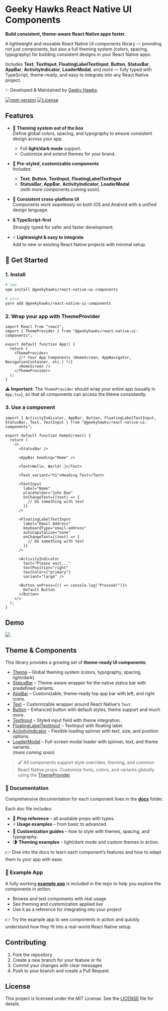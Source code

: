 # Geeky Hawks React Native UI Components

**Build consistent, theme-aware React Native apps faster.**

A lightweight and reusable React Native UI components library — providing not just components, but also a full theming system (colors, spacing, typography) for building consistent designs in your React Native apps.  

Includes **Text**, **TextInput**, **FloatingLabelTextInput**, **Button**, **StatusBar**, **AppBar**, **ActivityIndicator**, **LoaderModal**, and more — fully typed with TypeScript, theme-ready, and easy to integrate into any React Native project.  

✨ Developed & Maintained by [Geeky Hawks](https://www.geekyhawks.com).

[![npm version](https://img.shields.io/npm/v/@geekyhawks/react-native-ui-components.svg)](https://www.npmjs.com/package/@geekyhawks/react-native-ui-components)
[![License](https://img.shields.io/npm/l/@geekyhawks/react-native-ui-components.svg)](LICENSE)


## Features

- 🎨 **Theming system out of the box**  
  Define global colors, spacing, and typography to ensure consistent design across your app.  
  - Full **light/dark mode** support.  
  - Customize and extend themes for your brand.  

- 🧩 **Pre-styled, customizable components**  
  Includes:  
  - **Text**, **Button**, **TextInput**, **FloatingLabelTextInput**  
  - **StatusBar**, **AppBar**, **ActivityIndicator**, **LoaderModal**  
  (with more components coming soon).  

- 📱 **Consistent cross-platform UI**  
  Components work seamlessly on both iOS and Android with a unified design language.  

- 🔒 **TypeScript-first**  
  Strongly typed for safer and faster development.  

- ⚡ **Lightweight & easy to integrate**  
  Add to new or existing React Native projects with minimal setup.  


## 🚀 Get Started

### 1. Install

```bash
# npm
npm install @geekyhawks/react-native-ui-components

# yarn
yarn add @geekyhawks/react-native-ui-components
```

### 2. Wrap your app with ThemeProvider

```tsx
import React from "react";
import { ThemeProvider } from "@geekyhawks/react-native-ui-components";

export default function App() {
  return (
    <ThemeProvider>
      {/* Your App Components (HomeScreen, AppNavigator, NavigationContainer, etc.) */}
      <HomeScreen />
    </ThemeProvider>
  );
}
```

⚠️ **Important:** The `ThemeProvider` should wrap your entire app (usually in `App.tsx`), so that all components can access the theme consistently.

### 3. Use a component

```tsx
import { ActivityIndicator, AppBar, Button, FloatingLabelTextInput, StatusBar, Text, TextInput } from "@geekyhawks/react-native-ui-components";

export default function HomeScreen() {
  return (
    <>
      <StatusBar />

      <AppBar heading="Home" />

      <Text>Hello, World! 👋</Text>

      <Text variant="h1">Heading Text</Text>

      <TextInput
        label="Name"
        placeholder="John Doe"
        onChangeText={(text) => {
          // Do something with text
        }}
      />

      <FloatingLabelTextInput
        label="Email Address"
        keyboardType="email-address"
        autoCapitalize="none"
        onChangeText={(text) => {
          // Do something with text
        }}
      />

      <ActivityIndicator
        text="Please wait..."
        textPosition="right"
        textColor={"primary"}
        variant="large" />

      <Button onPress={() => console.log("Pressed!")}>
        Default Button
      </Button>
    </>
  );
}
```


## Demo

![](https://github.com/GeekyHawks/react-native-ui-components/blob/main/docs/images/Demo.gif)


## Theme & Components

This library provides a growing set of **theme-ready UI components**:

- [Theme](https://github.com/GeekyHawks/react-native-ui-components/blob/main/docs/Theme.md) – Global theming system (colors, typography, spacing, light/dark).
- [StatusBar](https://github.com/GeekyHawks/react-native-ui-components/blob/main/docs/StatusBar.md) – Theme-aware wrapper for the native status bar with predefined variants.
- [AppBar](https://github.com/GeekyHawks/react-native-ui-components/blob/main/docs/AppBar.md) – Customizable, theme-ready top app bar with left, and right icons.
- [Text](https://github.com/GeekyHawks/react-native-ui-components/blob/main/docs/Text.md) – Customizable wrapper around React Native's `Text`.
- [Button](https://github.com/GeekyHawks/react-native-ui-components/blob/main/docs/Button.md) – Enhanced button with default styles, theme support and much more.
- [TextInput](https://github.com/GeekyHawks/react-native-ui-components/blob/main/docs/TextInput.md) – Styled input field with theme integration.
- [FloatingLabelTextInput](https://github.com/GeekyHawks/react-native-ui-components/blob/main/docs/FloatingLabelTextInput.md) – TextInput with floating label.
- [ActivityIndicator](https://github.com/GeekyHawks/react-native-ui-components/blob/main/docs/ActivityIndicator.md) – Flexible loading spinner with text, size, and position options.
- [LoaderModal](https://github.com/GeekyHawks/react-native-ui-components/blob/main/docs/LoaderModal.md) – Full-screen modal loader with spinner, text, and theme variants.  
_(more coming soon)_

> 🖌️ All components support style overrides, theming, and common React Native props. Customize fonts, colors, and variants globally using the [ThemeProvider](https://github.com/GeekyHawks/react-native-ui-components/blob/main/docs/Theme.md).

### 📘 Documentation

Comprehensive documentation for each component lives in the [**docs**](https://github.com/GeekyHawks/react-native-ui-components/tree/main/docs) folder.  

Each doc file includes:
- 📖 **Prop reference** – all available props with types.  
- ⚡ **Usage examples** – from basic to advanced.  
- 🎨 **Customization guides** – how to style with themes, spacing, and typography.  
- 🌗 **Theming examples** – light/dark mode and custom themes in action.  

👉 Dive into the docs to learn each component’s features and how to adapt them to your app with ease.

### 📱 Example App

A fully working [**example app**](https://github.com/GeekyHawks/react-native-ui-components/tree/main/example) is included in the repo to help you explore the components in action.  

- Browse and test components with real usage  
- See theming and customization applied live  
- Use it as a reference for integrating into your project  

👉 Try the example app to see components in action and quickly understand how they fit into a real-world React Native setup.


## Contributing

1. Fork the repository  
2. Create a new branch for your feature or fix  
3. Commit your changes with clear messages  
4. Push to your branch and create a Pull Request  


## License

This project is licensed under the MIT License. See the [LICENSE](./LICENSE) file for details.
